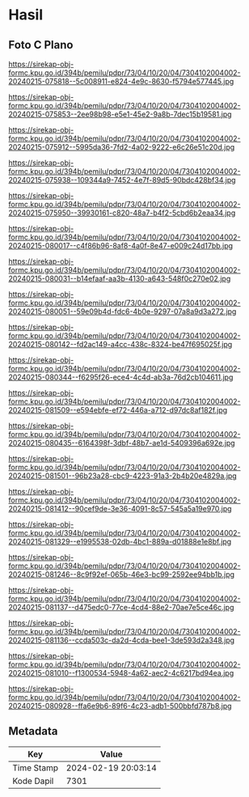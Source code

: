 # Hasil

## Foto C Plano

https://sirekap-obj-formc.kpu.go.id/394b/pemilu/pdpr/73/04/10/20/04/7304102004002-20240215-075818--5c008911-e824-4e9c-8630-f5794e577445.jpg

https://sirekap-obj-formc.kpu.go.id/394b/pemilu/pdpr/73/04/10/20/04/7304102004002-20240215-075853--2ee98b98-e5e1-45e2-9a8b-7dec15b19581.jpg

https://sirekap-obj-formc.kpu.go.id/394b/pemilu/pdpr/73/04/10/20/04/7304102004002-20240215-075912--5995da36-7fd2-4a02-9222-e6c26e51c20d.jpg

https://sirekap-obj-formc.kpu.go.id/394b/pemilu/pdpr/73/04/10/20/04/7304102004002-20240215-075938--109344a9-7452-4e7f-89d5-90bdc428bf34.jpg

https://sirekap-obj-formc.kpu.go.id/394b/pemilu/pdpr/73/04/10/20/04/7304102004002-20240215-075950--39930161-c820-48a7-b4f2-5cbd6b2eaa34.jpg

https://sirekap-obj-formc.kpu.go.id/394b/pemilu/pdpr/73/04/10/20/04/7304102004002-20240215-080017--c4f86b96-8af8-4a0f-8e47-e009c24d17bb.jpg

https://sirekap-obj-formc.kpu.go.id/394b/pemilu/pdpr/73/04/10/20/04/7304102004002-20240215-080031--b14efaaf-aa3b-4130-a643-548f0c270e02.jpg

https://sirekap-obj-formc.kpu.go.id/394b/pemilu/pdpr/73/04/10/20/04/7304102004002-20240215-080051--59e09b4d-fdc6-4b0e-9297-07a8a9d3a272.jpg

https://sirekap-obj-formc.kpu.go.id/394b/pemilu/pdpr/73/04/10/20/04/7304102004002-20240215-080142--fd2ac149-a4cc-438c-8324-be47f695025f.jpg

https://sirekap-obj-formc.kpu.go.id/394b/pemilu/pdpr/73/04/10/20/04/7304102004002-20240215-080344--f6295f26-ece4-4c4d-ab3a-76d2cb104611.jpg

https://sirekap-obj-formc.kpu.go.id/394b/pemilu/pdpr/73/04/10/20/04/7304102004002-20240215-081509--e594ebfe-ef72-446a-a712-d97dc8af182f.jpg

https://sirekap-obj-formc.kpu.go.id/394b/pemilu/pdpr/73/04/10/20/04/7304102004002-20240215-080435--6164398f-3dbf-48b7-ae1d-5409396a692e.jpg

https://sirekap-obj-formc.kpu.go.id/394b/pemilu/pdpr/73/04/10/20/04/7304102004002-20240215-081501--96b23a28-cbc9-4223-91a3-2b4b20e4829a.jpg

https://sirekap-obj-formc.kpu.go.id/394b/pemilu/pdpr/73/04/10/20/04/7304102004002-20240215-081412--90cef9de-3e36-4091-8c57-545a5a19e970.jpg

https://sirekap-obj-formc.kpu.go.id/394b/pemilu/pdpr/73/04/10/20/04/7304102004002-20240215-081329--e1995538-02db-4bc1-889a-d01888e1e8bf.jpg

https://sirekap-obj-formc.kpu.go.id/394b/pemilu/pdpr/73/04/10/20/04/7304102004002-20240215-081246--8c9f92ef-065b-46e3-bc99-2592ee94bb1b.jpg

https://sirekap-obj-formc.kpu.go.id/394b/pemilu/pdpr/73/04/10/20/04/7304102004002-20240215-081137--d475edc0-77ce-4cd4-88e2-70ae7e5ce46c.jpg

https://sirekap-obj-formc.kpu.go.id/394b/pemilu/pdpr/73/04/10/20/04/7304102004002-20240215-081136--ccda503c-da2d-4cda-bee1-3de593d2a348.jpg

https://sirekap-obj-formc.kpu.go.id/394b/pemilu/pdpr/73/04/10/20/04/7304102004002-20240215-081010--f1300534-5948-4a62-aec2-4c6217bd94ea.jpg

https://sirekap-obj-formc.kpu.go.id/394b/pemilu/pdpr/73/04/10/20/04/7304102004002-20240215-080928--ffa6e9b6-89f6-4c23-adb1-500bbfd787b8.jpg


## Metadata

| Key        | Value               |
| ---------- | ------------------- |
| Time Stamp | 2024-02-19 20:03:14 |
| Kode Dapil | 7301                |



